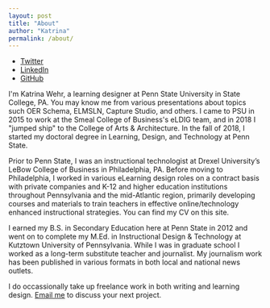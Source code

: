 ```yaml
---
layout: post
title: "About"
author: "Katrina"
permalink: /about/
---
```


<ul>
  <li>
    <a href="https://twitter.com/{{ site.twitter_username }}">
      <i class="fa fa-twitter"></i> Twitter
    </a>
  </li>
  <li>
    <a href="https://linkedin.com/in/{{ site.linkedin_username }}">
      <i class="fa fa-linkedin"></i> LinkedIn
    </a>
  </li>
  <li>
    <a href="https://github.com/{{ site.github_username }}">
      <i class="fa fa-github"></i> GitHub
    </a>
  </li>
</ul>

I'm Katrina Wehr, a learning designer at Penn State University in State College, PA. You may know me from various presentations about topics such OER Schema, ELMSLN, Capture Studio, and others. I came to PSU in 2015 to work at the Smeal College of Business's eLDIG team, and in 2018 I "jumped ship" to the College of Arts & Architecture. In the fall of 2018, I started my doctoral degree in Learning, Design, and Technology at Penn State. 

Prior to Penn State, I was an instructional technologist at Drexel University’s LeBow College of Business in Philadelphia, PA. Before moving to Philadelphia, I worked in various eLearning design roles on a contract basis with private companies and K-12 and higher education institutions throughout Pennsylvania and the mid-Atlantic region, primarily developing courses and materials to train teachers in effective online/technology enhanced instructional strategies. You can find my CV on this site. 

I earned my B.S. in Secondary Education here at Penn State in 2012 and went on to complete my M.Ed. in Instructional Design & Technology at Kutztown University of Pennsylvania. While I was in graduate school I worked as a long-term substitute teacher and journalist. My journalism work has been published in various formats in both local and national news outlets.

I do occassionally take up freelance work in both writing and learning design. [Email me](mailto:{{site.email}}) to discuss your next project.
